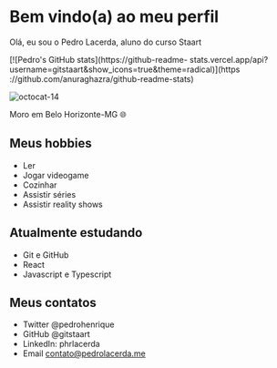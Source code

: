 # Bem vindo(a) ao meu perfil

Olá, eu sou o Pedro Lacerda, aluno do curso Staart

[![Pedro's GitHub stats](https://github-readme-
stats.vercel.app/api?username=gitstaart&show_icons=true&theme=radical)](https
://github.com/anuraghazra/github-readme-stats)


![octocat-14](https://user-images.githubusercontent.com/101407856/157886444-2fb8254d-d30a-4412-87ba-9f13c38c0414.png)

Moro em Belo Horizonte-MG 🌐

## Meus hobbies

- Ler
- Jogar videogame
- Cozinhar
- Assistir séries
- Assistir reality shows

## Atualmente estudando

- Git e GitHub
- React
- Javascript e Typescript

## Meus contatos

- Twitter @pedrohenrique
- GitHub @gitstaart
- LinkedIn: phrlacerda
- Email contato@pedrolacerda.me

